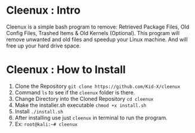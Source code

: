 # Cleenux : Intro
Cleenux is a simple bash program to remove: Retrieved Package Files, Old Config Files, Trashed Items & Old Kernels (Optional). This program will remove unwanted and old files and speedup your Linux machine. And will free up your hard drive space.

# Cleenux : How to Install
1. Clone the Repository ```git clone https://github.com/Kid-X/cleenux```
2. Command ```ls``` to see if the ```cleenux``` folder is there.
3. Change Directory into the Cloned Repository ```cd cleenux```
4. Make the installer.sh executable ```chmod +x install.sh```
5. Install ```./install.sh```
6. After installing use just ```cleenux``` in terminal to run the program.
7. Ex: ```root@kali:~# cleenux```
